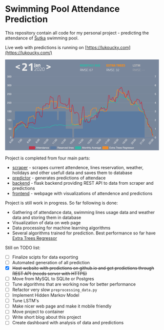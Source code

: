 # Swimming Pool Attendance Prediction

This repository contain all code for my personal project - predicting the attendance of [Šutka](https://www.sutka.eu/en/) swimming pool.

Live web with predictions is running on [https://lukoucky.com](https://lukoucky.com/)

![Webpage image](predictor/report/imgs/webpage_new.png)

Project is completed from four main parts:

* [scraper](scraper) - scrapes current attendence, lines reservation, weather, holidays and other usefull data and saves them to database
* [predictor](predictor) - generates predictions of attendace
* [backend](backend) - flask backend providing REST API to data from scraper and predictions
* [frontend](frontend) - webpage with visualizations of attendence and predictions

Project is still work in progress. So far following is done:
* Gathering of attendance data, swimming lines usage data and weather data and storing them in database
* Visualization of data on web page
* Data processing for machine learning algorithms
* Several algorithms trained for prediction. Best performance so far have [Extra Trees Regressor](https://scikit-learn.org/stable/modules/generated/sklearn.ensemble.ExtraTreesRegressor.html)

Still on TODO list:

* [ ] Finalize scipts for data exporting
* [ ] Automated generation of all prediction 
* [X] ~~Host website with predictions on github.io and get predictions through REST API (needs server with HTTPS)~~
* [ ] Move from MySQL to SQLite or Postgres
* [ ] Tune algorithms that are working now for better performance
* [ ] Refactor very slow `preprocessing_data.py`
* [ ] Implement Hidden Markov Model 
* [ ] Tune LSTM's 
* [ ] Make nicer web page and make it mobile friendly
* [ ] Move project to container
* [ ] Write short blog about this project
* [ ] Create dashboard with analysis of data and predictions 
